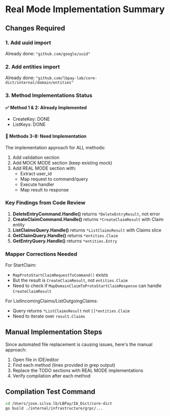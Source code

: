 # Real Mode Implementation Summary

## Changes Required

### 1. Add uuid import
Already done: `"github.com/google/uuid"`

### 2. Add entities import
Already done: `"github.com/lbpay-lab/core-dict/internal/domain/entities"`

### 3. Method Implementations Status

#### ✅ Method 1 & 2: Already Implemented
- CreateKey: DONE
- ListKeys: DONE

#### 🔄 Methods 3-8: Need Implementation

The implementation approach for ALL methods:
1. Add validation section
2. Add MOCK MODE section (keep existing mock)
3. Add REAL MODE section with:
   - Extract user_id
   - Map request to command/query
   - Execute handler
   - Map result to response

### Key Findings from Code Review

1. **DeleteEntryCommand.Handle()** returns `*DeleteEntryResult`, not error
2. **CreateClaimCommand.Handle()** returns `*CreateClaimResult` with Claim entity
3. **ListClaimsQuery.Handle()** returns `*ListClaimsResult` with Claims slice
4. **GetClaimQuery.Handle()** returns `*entities.Claim`
5. **GetEntryQuery.Handle()** returns `*entities.Entry`

### Mapper Corrections Needed

For StartClaim:
- `MapProtoStartClaimRequestToCommand()` exists
- But the result is `CreateClaimResult`, not `entities.Claim`
- Need to check if `MapDomainClaimToProtoStartClaimResponse` can handle `CreateClaimResult`

For ListIncomingClaims/ListOutgoingClaims:
- Query returns `*ListClaimsResult` not `[]*entities.Claim`
- Need to iterate over `result.Claims`

## Manual Implementation Steps

Since automated file replacement is causing issues, here's the manual approach:

1. Open file in IDE/editor
2. Find each method (lines provided in grep output)
3. Replace the TODO sections with REAL MODE implementations
4. Verify compilation after each method

## Compilation Test Command
```bash
cd /Users/jose.silva.lb/LBPay/IA_Dict/core-dict
go build ./internal/infrastructure/grpc/...
```
